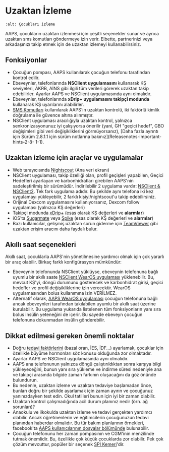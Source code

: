 # Uzaktan İzleme

```{image} ../images/KidsMonitoring.png
:alt: Çocukları izleme
```

AAPS, çocukların uzaktan izlenmesi için çeşitli seçenekler sunar ve ayrıca uzaktan sms komutları göndermeye izin verir. Elbette, partnerinizi veya arkadaşınızı takip etmek için de uzaktan izlemeyi kullanabilirsiniz.

## Fonksiyonlar

- Çocuğun pompası, AAPS kullanılarak çocuğun telefonu tarafından kontrol edilir.
- Ebeveynler, telefonlarında **NSClient uygulamasını** kullanarak KŞ seviyeleri, AKRB, AİNS gibi ilgili tüm verileri görerek uzaktan takip edebilirler. Ayarlar AAPS ve NSClient uygulamasında aynı olmalıdır.
- Ebeveynler, telefonlarında **xDrip+ uygulamasını takipçi modunda** kullanarak KŞ uyarılarını alabilirler.
- [SMS Komutları](../Children/SMS-Commands.md) kullanılarak AAPS'in uzaktan kontrolü, iki faktörlü kimlik doğrulama ile güvence altına alınmıştır.
- NSClient uygulaması aracılığıyla uzaktan kontrol, yalnızca senkronizasyonunuz iyi çalışıyorsa önerilir (yani, GH "geçici hedef", GBO değişimleri gibi veri değişikliklerini görmüyorsanız), [Daha fazla ayrıntı için Sürüm 2.8.1.1 için sürüm notlarına bakınız](Releasenotes-important-hints-2-8- 1-1).

## Uzaktan izleme için araçlar ve uygulamalar

- Web tarayıcısında [Nightscout](https://nightscout.github.io/) (Ana veri ekranı)
- NSClient uygulaması, takip özelliği olan, profil geçişleri yapabilen, Geçici Hedefleri ayarlayan ve karbonhidratları girebilen AAPS'nin sadeleştirilmiş bir sürümüdür. İndirilebilir 2 uygulama vardır: [NSClient & NSClient2](https://github.com/nightscout/AndroidAPS/releases/). Tek fark uygulama adıdır. Bu şekilde aynı telefona iki kez uygulamayı yükleyebilir, 2 farklı kişiyi/nightscout'u takip edebilirsiniz.
- Orijinal Dexcom uygulamasını kullanıyorsanız, Dexcom follow uygulaması (yalnızca KŞ değerleri)
- Takipçi modunda [xDrip+](../Configuration/xdrip.md) (esas olarak KŞ değerleri ve **alarmlar**)
- iOS'ta [Sugarmate](https://sugarmate.io/) veya [Spike](https://spike-app.com/) (esas olarak KŞ değerleri ve **alarmlar**)
- Bazı kullanıcılar, gelişmiş uzaktan sorun giderme için [TeamViewer](https://www.teamviewer.com/) gibi uzaktan erişim aracını daha faydalı bulur.

## Akıllı saat seçenekleri

Akıllı saat, çocuklarla AAPS'nin yönetilmesine yardımcı olmak için çok yararlı bir araç olabilir. Birkaç farklı konfigürasyon mümkündür:

- Ebeveynin telefonunda NSClient yüklüyse, ebeveynin telefonuna bağlı uyumlu bir akıllı saate [NSClient WearOS uygulaması](https://github.com/nightscout/AndroidAPS/releases/) yüklenebilir. Bu, mevcut KŞ'yi, döngü durumunu gösterecek ve karbonhidrat girişi, geçici hedefler ve profil değişikliklerine izin verecektir. WearOS uygulamasından bolus kullanımına izin VERİLMEZ.
- Alternatif olarak, [AAPS WearOS uygulaması](https://androidaps.readthedocs.io/en/latest/Configuration/Watchfaces.html) çocuğun telefonuna bağlı ancak ebeveynleri tarafından takılabilen uyumlu bir akıllı saat üzerine kurulabilir. Bu uygulama yukarıda listelenen tüm fonksiyonların yanı sıra bolus insülin yeteneğini de içerir. Bu sayede ebeveyn çocuğun telefonuna dokunmadan insülin gönderebilir.

## Dikkat edilmesi gereken önemli noktalar

- Doğru [tedavi faktörlerini](FAQ-how-to-begin) (bazal oran, İES, İDF...) ayarlamak, çocuklar için özellikle büyüme hormonları söz konusu olduğunda zor olmaktadır.
- Ayarlar AAPS ve NSClient uygulamasında aynı olmalıdır.
- AAPS ana telefonunun yalnızca döngü çalıştırıldıktan sonra karşıya bilgi yükleyeceğini, bunun yanı sıra yükleme ve indirme süresi nedeniyle ana ve takipçi arasında bilgide zaman farkının oluşacağını da göz önünde bulundurun.
- Bu nedenle, uzaktan izleme ve uzaktan tedaviye başlamadan önce, bunları doğru bir şekilde ayarlamak için zaman ayırın ve çocuğunuz yanınızdayken test edin. Okul tatilleri bunun için iyi bir zaman olabilir.
- Uzaktan kontrol çalışmadığında acil durum planınız nedir (örn. ağ sorunları)?
- Anaokulu ve ilkokulda uzaktan izleme ve tedavi gerçekten yardımcı olabilir. Ancak öğretmenlerin ve eğitimcilerin çocuğunuzun tedavi planından haberdar olmalıdır. Bu tür bakım planlarının örnekleri, facebook'ta [AAPS kullanıcılarının dosyalar bölümünde](https://www.facebook.com/groups/AndroidAPSUsers/files/) bulunabilir.
- Çocuğun telefonunu her zaman pompasının ve CGM'inin menzilinde tutmak önemlidir. Bu, özellikle çok küçük çocuklarda zor olabilir. Pek çok çözüm mevcuttur, popüler bir seçenek [SPI Kemeri](https://spibelt.com/collections/kids-belts)'dir.
